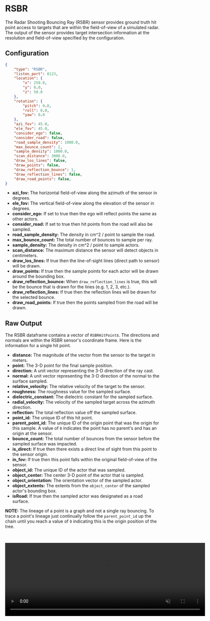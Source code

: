 # RSBR  

The Radar Shooting Bouncing Ray (RSBR) sensor provides ground truth hit point 
access to targets that are within the field-of-view of a simulated radar. The 
output of the sensor provides target intersection information at the resolution 
and field-of-view specified by the configuration. 

## Configuration

``` json
{
    "type": "RSBR",
    "listen_port": 8123,
    "location": {
        "x": 250.0,
        "y": 0.0,
        "z": 50.0
    },
    "rotation": {
        "pitch": 0.0,
        "roll": 0.0,
        "yaw": 0.0
    },
    "azi_fov": 45.0,
    "ele_fov": 45.0,
    "consider_ego": false,
    "consider_road": false,
    "road_sample_density": 1000.0,
    "max_bounce_count": 2,
    "sample_density": 1000.0,
    "scan_distance": 3000.0,
    "draw_los_lines": false,
    "draw_points": false,
    "draw_reflection_bounce": 1,
    "draw_reflection_lines": false,
    "draw_road_points": false,
}
```

- **azi_fov:** The horizontal field-of-view along the azimuth of the sensor in degrees.
- **ele_fov:** The vertical field-of-view along the elevation of the sensor in degrees.
- **consider_ego:** If set to true then the ego will reflect points the same as other actors.
- **consider_road:** If set to true then hit points from the road will also be sampled.
- **road_sample_density:** The density in cm^2 / point to sample the road. 
- **max_bounce_count:** The total number of bounces to sample per ray.
- **sample_density:** The density in cm^2 / point to sample actors.
- **scan_distance:** The maximum distance the sensor will detect objects in centimeters.
- **draw_los_lines:** If true then the line-of-sight lines (direct path to sensor) will be drawn.
- **draw_points:** If true then the sample points for each actor will be drawn around the bounding box.
- **draw_reflection_bounce:** When `draw_reflection_lines` is true, this will be the bounce that is drawn for the lines (e.g. 1, 2, 3, etc.).
- **draw_reflection_lines:** If true then the reflection lines will be drawn for the selected bounce.
- **draw_road_points:** If true then the points sampled from the road will be drawn.

## Raw Output

The RSBR dataframe contains a vector of `RSBRHitPoint`s. The directions and normals are within the RSBR sensor's coordinate frame. Here is the information for a single hit point.

- **distance:** The magnitude of the vector from the sensor to the target in meters.
- **point:** The 3-D point for the final sample position.
- **direction:** A unit vector representing the 3-D direction of the ray cast.
- **normal:** A unit vector representing the 3-D direction of the normal to the surface sampled.
- **relative_velocity:** The relative velocity of the target to the sensor.
- **roughness:** The roughness value for the sampled surface.
- **dielectric_constant:** The dielectric constant for the sampled surface.
- **radial_velocity:** The velocity of the sampled target across the azimuth direction.
- **reflection:** The total reflection value off the sampled surface.
- **point_id:** The unique ID of this hit point.
- **parent_point_id:** The unique ID of the origin point that was the origin for this sample. A value of `0` indicates the point has no parent's and has an origin at the sensor. 
- **bounce_count:** The total number of bounces from the sensor before the sampled surface was impacted.
- **is_direct:** If true then there exists a direct line of sight from this point to the sensor origin.
- **in_fov:** If true then this point falls within the original field-of-view of the sensor.
- **object_id:** The unique ID of the actor that was sampled.
- **object_center:** The center 3-D point of the actor that is sampled.
- **object_orientation:** The orientation vector of the sampled actor.
- **object_extents:** The extents from the `object_center` of the sampled actor's bounding box.
- **isRoad:** If true then the sampled actor was designated as a road surface.

**NOTE:** The lineage of a point is a graph and not a single ray bouncing. To trace a point's lineage just continually follow the `parent_point_id` up the chain until you reach a value of `0` indicating this is the origin position of the tree. 

<p>&nbsp;</p>

<div class="img_container">
  <video width=650px height=238px class="border" muted autoplay loop>
    <source src="https://cdn.monodrive.io/readthedocs/rsbr.mp4" type="video/mp4">
  </video>
</div> 

<p>&nbsp;</p>
